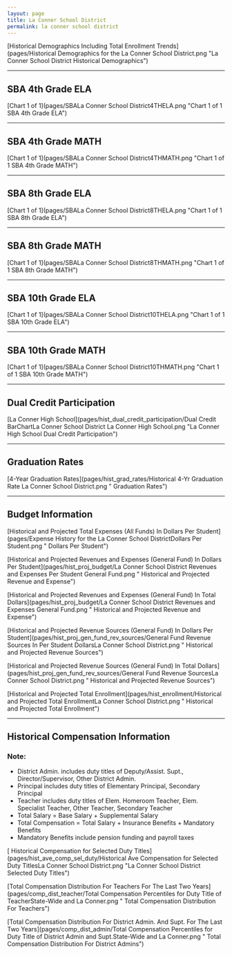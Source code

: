 ```yaml
---
layout: page
title: La Conner School District
permalink: la conner school district
---
```



[Historical Demographics Including Total Enrollment Trends](pages/Historical Demographics for the La Conner School District.png "La Conner School District Historical Demographics")

___

## SBA 4th Grade ELA

[Chart 1 of 1](pages/SBALa Conner School District4THELA.png "Chart 1 of 1 SBA 4th Grade ELA")


___

## SBA 4th Grade MATH

[Chart 1 of 1](pages/SBALa Conner School District4THMATH.png "Chart 1 of 1 SBA 4th Grade MATH")


___

## SBA 8th Grade ELA

[Chart 1 of 1](pages/SBALa Conner School District8THELA.png "Chart 1 of 1 SBA 8th Grade ELA")


___

## SBA 8th Grade MATH

[Chart 1 of 1](pages/SBALa Conner School District8THMATH.png "Chart 1 of 1 SBA 8th Grade MATH")


___

## SBA 10th Grade ELA

[Chart 1 of 1](pages/SBALa Conner School District10THELA.png "Chart 1 of 1 SBA 10th Grade ELA")


___

## SBA 10th Grade MATH

[Chart 1 of 1](pages/SBALa Conner School District10THMATH.png "Chart 1 of 1 SBA 10th Grade MATH")


___

## Dual Credit Participation

[La Conner High School](pages/hist_dual_credit_participation/Dual Credit BarChartLa Conner School District La Conner High School.png "La Conner High School Dual Credit Participation")


___

## Graduation Rates

[4-Year Graduation Rates](pages/hist_grad_rates/Historical 4-Yr Graduation Rate La Conner School District.png " Graduation Rates")


___

## Budget Information

[Historical and Projected Total Expenses (All Funds) In Dollars Per Student](pages/Expense History for the La Conner School DistrictDollars Per Student.png " Dollars Per Student")

[Historical and Projected Revenues and Expenses (General Fund) In Dollars Per Student](pages/hist_proj_budget/La Conner School District Revenues and Expenses Per Student General Fund.png " Historical and Projected Revenue and Expense")

[Historical and Projected Revenues and Expenses (General Fund) In Total Dollars](pages/hist_proj_budget/La Conner School District Revenues and Expenses General Fund.png " Historical and Projected Revenue and Expense")

[Historical and Projected Revenue Sources (General Fund) In Dollars Per Student](pages/hist_proj_gen_fund_rev_sources/General Fund Revenue Sources In Per Student DollarsLa Conner School District.png " Historical and Projected Revenue Sources")

[Historical and Projected Revenue Sources (General Fund) In Total Dollars](pages/hist_proj_gen_fund_rev_sources/General Fund Revenue SourcesLa Conner School District.png " Historical and Projected Revenue Sources")

[Historical and Projected Total Enrollment](pages/hist_enrollment/Historical and Projected Total EnrollmentLa Conner School District.png " Historical and Projected Total Enrollment")


___

## Historical Compensation Information
### Note:
- District Admin. includes duty titles of Deputy/Assist. Supt., Director/Supervisor, Other District Admin.
- Principal includes duty titles of Elementary Principal, Secondary Principal
- Teacher includes duty titles of Elem. Homeroom Teacher, Elem. Specialist Teacher, Other Teacher, Secondary Teacher
- Total Salary = Base Salary + Supplemental Salary
- Total Compensation = Total Salary + Insurance Benefits + Mandatory Benefits
- Mandatory Benefits include pension funding and payroll taxes

[ Historical Compensation for Selected Duty Titles](pages/hist_ave_comp_sel_duty/Historical Ave Compensation for Selected Duty TitlesLa Conner School District.png "La Conner School District Selected Duty Titles")

[Total Compensation Distribution For Teachers For The Last Two Years](pages/comp_dist_teacher/Total Compensation Percentiles for Duty Title of TeacherState-Wide and La Conner.png " Total Compensation Distribution For Teachers")

[Total Compensation Distribution For District Admin. And Supt. For The Last Two Years](pages/comp_dist_admin/Total Compensation Percentiles for Duty Title of District Admin and Supt.State-Wide and La Conner.png " Total Compensation Distribution For District Admins")

